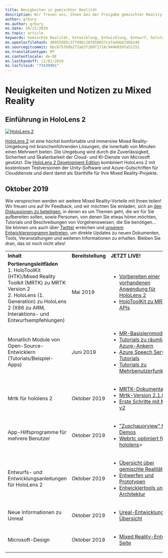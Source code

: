 ```yaml
---
title: Neuigkeiten in gemischter Realität
description: Wir freuen uns, Ihnen bei der Freigabe gemischter Reality-Neuigkeiten zu erzählen! Wir freuen uns auf Ihr Feedback und möchten Sie einladen, der Konversation beizutreten.
author: grbury
ms.author: grbury
ms.date: 10/21/2019
ms.topic: article
keywords: Gemischte Realität, Entwicklung, Entwicklung, Entwurf, hololens, Azure-Dienste, Neuigkeiten, hololens 2
ms.openlocfilehash: d0955d85c3f7496c28f858657cafeebbb7dbb146
ms.sourcegitcommit: 6bc6757b9b273a63f260f1716c944603dfa51151
ms.translationtype: MT
ms.contentlocale: de-DE
ms.lasthandoff: 11/01/2019
ms.locfileid: "73439901"
---
```

# <a name="mixed-reality-news-and-notes"></a>Neuigkeiten und Notizen zu Mixed Reality

## <a name="introducing-hololens-2"></a>Einführung in HoloLens 2

[![HoloLens 2](images/hololens2.jpg)](https://www.microsoft.com/hololens/hardware)

[HoloLens 2](https://www.microsoft.com/hololens/hardware) ist eine höchst komfortable und immersive Mixed Reality-Umgebung mit branchenführenden Lösungen, die innerhalb von Minuten einen Mehrwert bieten. Die Umgebung wird durch die Zuverlässigkeit, Sicherheit und Skalierbarkeit der Cloud- und KI-Dienste von Microsoft gestützt. Die [HoloLens 2 Development Edition](https://www.microsoft.com//hololens/developers) kombiniert HoloLens 2 mit kostenlosen Testversionen der Unity-Software und Azure-Gutschriften für Clouddienste und dient damit als Starthilfe für Ihre Mixed Reality-Projekte.

## <a name="october-2019"></a>Oktober 2019

Wie versprochen werden wir weitere Mixed Reality-Vorteile mit Ihnen teilen! Wir freuen uns auf Ihr Feedback, und wir möchten Sie einladen, sich an [den Diskussionen zu beteiligen](https://holodevelopersslack.azurewebsites.net/), in denen es um Themen geht, die wir für Sie aufbereiten sollen, sowie Personen, von denen Sie etwas hören möchten, Tutorials und Beschreibungen von Vorgehensweisen, die Sie benötigen… Sie können uns auch über [Twitter](https://twitter.com/MxdRealityDev) erreichen und [unserem Entwicklerprogramm beitreten](https://aka.ms/iwantmr), um direkte Updates zu neuen Dokumenten, Tools, Veranstaltungen und weiteren Informationen zu erhalten. Bleiben Sie dran, das ist noch nicht alles!

<table>
<tr>
<th style="width: 400px; text-align:left;">Inhalt</th><th style="width: 125px; text-align:left;">Bereitstellung</th><th style="width: 125px; text-align:left;">JETZT LIVE!</th>
</tr> 
<tr>
<td><b>Portierungsleitfäden</b> <br>1. HoloToolKit (HTK)/Mixed Reality Toolkit (MRTK) zu MRTK Version 2
<br>2. HoloLens (1. Generation) zu HoloLens 2 (X86 zu ARM, Interaktions- und Entwurfsempfehlungen)
</td></td><td>Mai 2019</td><td> <ul><li><a href=https://docs.microsoft.com/windows/mixed-reality/mrtk-porting-guide>Vorbereiten einer vorhandenen Anwendung für HoloLens 2</a><li><a href=https://microsoft.github.io/MixedRealityToolkit-Unity/Documentation/HTKToMRTKPortingGuide.html>HoloToolKit zu MRTK-APIs</a></td>
</tr>
<tr>
<td>Monatlich Module von Open-Source-Entwicklern (Tutorials/Beispiel-Apps)</td><td>Juni 2019</td><td> <ul><li><a href=https://docs.microsoft.com/windows/mixed-reality/mrlearning-base-ch1>MR-Basislernmodul</a><li><a href=https://docs.microsoft.com/windows/mixed-reality/mrlearning-asa-ch1>Tutorials zu räumlichen Azure-Ankern</a><li><a href=https://docs.microsoft.com/windows/mixed-reality/mrlearning-speechsdk-ch1>Azure Speech Services-Tutorials</a><li><a href=https://docs.microsoft.com/windows/mixed-reality/mrlearning-sharing(photon)-ch1>Tutorials zu Mehrbenutzerfunktionen</a></td>
</tr>
<tr>
<td>Mrtk für hololens 2</td><td>Oktober 2019</td><td> <ul><li><a href=https://microsoft.github.io/MixedRealityToolkit-Unity/Documentation/GettingStartedWithTheMRTK.html>MRTK-Dokumentation</a><li><a href=https://github.com/Microsoft/MixedRealityToolkit-Unity/releases>Mrtk-Version 2.1.0</a><li><a href=https://docs.microsoft.com/windows/mixed-reality/mrtk-getting-started>Erste Schritte mit MRTK v2</a></td>
</tr>
<tr>
<td>App-Hilfsprogramme für mehrere Benutzer</td><td>Oktober 2019</td><td> <ul><li><a href=https://docs.microsoft.com/windows/mixed-reality/spectator-view>"Zuschauorview" für Demos</a><li><a href=https://github.com/microsoft/MixedReality-WebRTC>Webrtc optimiert für hololens</a>></td>
</tr>
<tr>
<td>Entwurfs- und Entwicklungsanleitungen für HoloLens 2</td><td>Oktober 2019</td><td> <ul><li><a href=https://docs.microsoft.com/windows/mixed-reality/>Übersicht über gemischte Realität</a><li><a href=https://docs.microsoft.com/windows/mixed-reality/design>Entwerfen und Prototypen</a><li><a href=https://docs.microsoft.com/windows/mixed-reality/development>Entwicklertools und-Architektur</a></td>
</tr>
<tr>
  <td>Neue Informationen zu Unreal</td><td>Oktober 2019</td><td> <ul><li><a href=https://docs.microsoft.com/windows/mixed-reality/unreal-development-overview>Ureal-Entwicklung – Übersicht</a></td>
</tr>
<tr>
  <td>Microsoft-Design</td><td>Oktober 2019</td><td> <ul><li><a href=https://www.microsoft.com/design/fluent/>Mixed Reality-Entwurfs Seite</a></td>
</tr>
</table>
